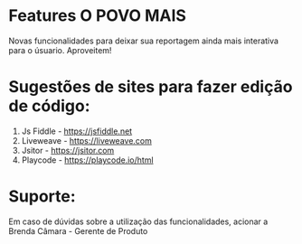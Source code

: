 # Features O POVO MAIS
Novas funcionalidades para deixar sua reportagem ainda mais interativa para o úsuario. Aproveitem!

# Sugestões de sites para fazer edição de código: 
1. Js Fiddle - https://jsfiddle.net
2. Liveweave - https://liveweave.com
3. Jsitor - https://jsitor.com
4. Playcode - https://playcode.io/html

# Suporte:
Em caso de dúvidas sobre a utilização das funcionalidades, acionar a Brenda Câmara - Gerente de Produto 